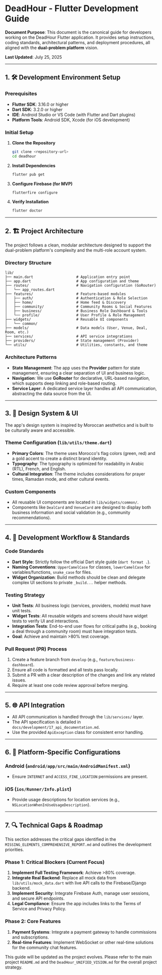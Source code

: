 # DeadHour - Flutter Development Guide

**Document Purpose**: This document is the canonical guide for developers working on the DeadHour Flutter application. It provides setup instructions, coding standards, architectural patterns, and deployment procedures, all aligned with the **dual-problem platform** vision.

**Last Updated**: July 25, 2025

---

## 1. 🛠️ Development Environment Setup

### Prerequisites
- **Flutter SDK**: 3.16.0 or higher
- **Dart SDK**: 3.2.0 or higher
- **IDE**: Android Studio or VS Code (with Flutter and Dart plugins)
- **Platform Tools**: Android SDK, Xcode (for iOS development)

### Initial Setup
1.  **Clone the Repository**
    ```bash
    git clone <repository-url>
    cd deadhour
    ```
2.  **Install Dependencies**
    ```bash
    flutter pub get
    ```
3.  **Configure Firebase (for MVP)**
    ```bash
    flutterfire configure
    ```
4.  **Verify Installation**
    ```bash
    flutter doctor
    ```

---

## 2. 🏗️ Project Architecture

The project follows a clean, modular architecture designed to support the dual-problem platform's complexity and the multi-role account system.

### Directory Structure
```
lib/
├── main.dart                    # Application entry point
├── app.dart                     # App configuration and theme
├── routes/                      # Navigation configuration (GoRouter)
│   └── app_routes.dart
├── features/                    # Feature-based modules
│   ├── auth/                    # Authentication & Role Selection
│   ├── home/                    # Home feed & Discovery
│   ├── community/               # Community Rooms & Social Features
│   ├── business/                # Business Role Dashboard & Tools
│   └── profile/                 # User Profile & Role Management
├── widgets/                     # Reusable UI components
│   └── common/
├── models/                      # Data models (User, Venue, Deal, Room, etc.)
├── services/                    # API service integrations
├── providers/                   # State management (Provider)
└── utils/                       # Utilities, constants, and theme
```

### Architecture Patterns

-   **State Management**: The app uses the **Provider** pattern for state management, ensuring a clear separation of UI and business logic.
-   **Navigation**: We use **GoRouter** for declarative, URL-based navigation, which supports deep linking and role-based routing.
-   **Service Layer**: A dedicated service layer handles all API communication, abstracting the data source from the UI.

---

## 3. 🎨 Design System & UI

The app's design system is inspired by Moroccan aesthetics and is built to be culturally aware and accessible.

### Theme Configuration (`lib/utils/theme.dart`)
-   **Primary Colors**: The theme uses Morocco's flag colors (green, red) and a gold accent to create a distinct brand identity.
-   **Typography**: The typography is optimized for readability in Arabic (RTL), French, and English.
-   **Cultural Integration**: The theme includes considerations for prayer times, Ramadan mode, and other cultural events.

### Custom Components
-   All reusable UI components are located in `lib/widgets/common/`.
-   Components like `DealCard` and `VenueCard` are designed to display both business information and social validation (e.g., community recommendations).

---

## 4. 🔧 Development Workflow & Standards

### Code Standards
-   **Dart Style**: Strictly follow the official Dart style guide (`dart format .`).
-   **Naming Conventions**: `UpperCamelCase` for classes, `lowerCamelCase` for variables/functions, `snake_case` for files.
-   **Widget Organization**: Build methods should be clean and delegate complex UI sections to private `_build...` helper methods.

### Testing Strategy
-   **Unit Tests**: All business logic (services, providers, models) must have unit tests.
-   **Widget Tests**: All reusable widgets and screens should have widget tests to verify UI and interactions.
-   **Integration Tests**: End-to-end user flows for critical paths (e.g., booking a deal through a community room) must have integration tests.
-   **Goal**: Achieve and maintain >80% test coverage.

### Pull Request (PR) Process
1.  Create a feature branch from `develop` (e.g., `feature/business-dashboard`).
2.  Ensure all code is formatted and all tests pass locally.
3.  Submit a PR with a clear description of the changes and link any related issues.
4.  Require at least one code review approval before merging.

---

## 5. 🌐 API Integration

-   All API communication is handled through the `lib/services/` layer.
-   The API specification is detailed in `docs/development/17_api_documentation.md`.
-   Use the provided `ApiException` class for consistent error handling.

---

## 6. 📱 Platform-Specific Configurations

### Android (`android/app/src/main/AndroidManifest.xml`)
-   Ensure `INTERNET` and `ACCESS_FINE_LOCATION` permissions are present.

### iOS (`ios/Runner/Info.plist`)
-   Provide usage descriptions for location services (e.g., `NSLocationWhenInUseUsageDescription`).

---

## 7. 🔍 Technical Gaps & Roadmap

This section addresses the critical gaps identified in the `MISSING_ELEMENTS_COMPREHENSIVE_REPORT.md` and outlines the development priorities.

### Phase 1: Critical Blockers (Current Focus)
1.  **Implement Full Testing Framework**: Achieve >80% coverage.
2.  **Integrate Real Backend**: Replace all mock data from `lib/utils/mock_data.dart` with live API calls to the Firebase/Django backend.
3.  **Implement Security**: Integrate Firebase Auth, manage user sessions, and secure API endpoints.
4.  **Legal Compliance**: Ensure the app includes links to the Terms of Service and Privacy Policy.

### Phase 2: Core Features
1.  **Payment Systems**: Integrate a payment gateway to handle commissions and subscriptions.
2.  **Real-time Features**: Implement WebSocket or other real-time solutions for the community chat features.

This guide will be updated as the project evolves. Please refer to the main project `README.md` and the `DeadHour_UNIFIED_VISION.md` for the overall project strategy.
